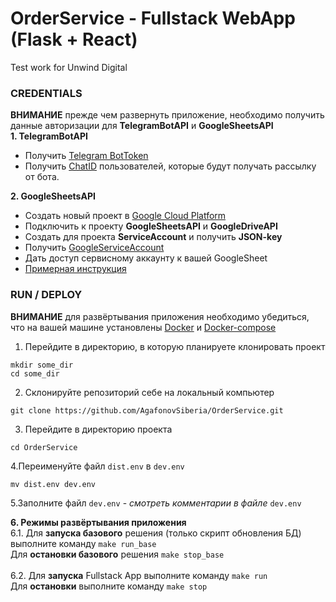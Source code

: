 # OrderService - Fullstack WebApp (Flask + React)
Test work for Unwind Digital

### CREDENTIALS
**ВНИМАНИЕ** прежде чем развернуть приложение, необходимо получить данные авторизации для **TelegramBotAPI** и **GoogleSheetsAPI**
<br>
**1. TelegramBotAPI**
* Получить [Telegram BotToken](https://core.telegram.org/bots/features#creating-a-new-bot)
* Получить [ChatID](https://t.me/my_id_bot) пользователей, которые будут получать рассылку от бота.

**2. GoogleSheetsAPI**
* Создать новый проект в [Google Cloud Platform](https://console.cloud.google.com/)
* Подключить к проекту **GoogleSheetsAPI** и **GoogleDriveAPI**
* Создать для проекта **ServiceAccount** и получить **JSON-key**
* Получить [GoogleServiceAccount](https://habr.com/ru/post/575160/)
* Дать доступ сервисному аккаунту к вашей GoogleSheet
* [Примерная инструкция](https://habr.com/ru/post/575160/)





### RUN / DEPLOY
**ВНИМАНИЕ** для развёртывания приложения необходимо убедиться, что на вашей машине установлены  <a href="https://docs.docker.com/">Docker</a> и <a href="https://docs.docker.com/compose/">Docker-compose</a>
1. Перейдите в директорию, в которую планируете клонировать проект
```
mkdir some_dir
cd some_dir
```
2. Склонируйте репозиторий себе на локальный компьютер
```
git clone https://github.com/AgafonovSiberia/OrderService.git
```
3. Перейдите в директорию проекта 
```
cd OrderService
```
4.Переименуйте файл <code>dist.env</code> в <code>dev.env</code>
```
mv dist.env dev.env
```
5.Заполните файл <code>dev.env</code> - <i>смотреть комментарии в файле</i> <code>dev.env</code>

**6. Режимы развёртывания приложения**
<br>
6.1. Для **запуска базового** решения (только скрипт обновления БД) выполните команду 
``` make run_base ```
<br>Для **остановки базового** </u> решения ``` make stop_base ```
<br><br>
6.2. Для **запуска** Fullstack App выполните команду  ``` make run ```
<br> Для **остановки** выполните команду ``` make stop ```


